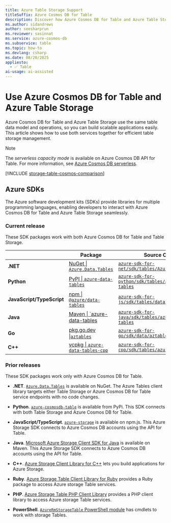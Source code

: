 ```yaml
---
title: Azure Table Storage Support
titleSuffix: Azure Cosmos DB for Table
description: Discover how Azure Cosmos DB for Table and Azure Table Storage share the same data model and operations. Learn how to integrate both for scalable table storage.
ms.author: sidandrews
author: seesharprun
ms.reviewer: sasinnat
ms.service: azure-cosmos-db
ms.subservice: table
ms.topic: how-to
ms.devlang: csharp
ms.date: 08/20/2025
appliesto:
  - ✅ Table
ai-usage: ai-assisted
---
```


# Use Azure Cosmos DB for Table and Azure Table Storage

Azure Cosmos DB for Table and Azure Table Storage use the same table data model and operations, so you can build scalable applications easily. This article shows how to use both services together for efficient table storage management.

> [!NOTE]
> The *serverless capacity mode* is available on Azure Cosmos DB API for Table. For more information, see [Azure Cosmos DB serverless](../serverless.md).

[!INCLUDE [storage-table-cosmos-comparison](../includes/storage-table-cosmos-comparison.md)]

## Azure SDKs

The Azure software development kits (SDKs) provide libraries for multiple programming languages, enabling developers to interact with Azure Cosmos DB for Table and Azure Table Storage seamlessly.

### Current release

These SDK packages work with both Azure Cosmos DB for Table and Table Storage.

| | Package | Source Code |
| --- | --- | --- |
| **.NET** | [NuGet \| `Azure.Data.Tables`](https://www.nuget.org/packages/Azure.Data.Tables/) | [`azure-sdk-for-net/sdk/tables/Azure.Data.Tables`](https://github.com/Azure/azure-sdk-for-net/tree/main/sdk/tables/Azure.Data.Tables) |
| **Python** | [PyPI \| `azure-data-tables`](https://pypi.org/project/azure-data-tables/) | [`azure-sdk-for-python/sdk/tables/azure-data-tables`](https://github.com/Azure/azure-sdk-for-python/tree/main/sdk/tables/azure-data-tables) |
| **JavaScript/TypeScript** | [npm \| `@azure/data-tables`](https://www.npmjs.com/package/@azure/data-tables) | [`azure-sdk-for-js/sdk/tables/data-tables`](https://github.com/Azure/azure-sdk-for-js/tree/main/sdk/tables/data-tables) |
| **Java** | [Maven \| `azure-data-tables](https://mvnrepository.com/artifact/com.azure/azure-data-tables) | [`azure-sdk-for-java/sdk/tables/azure-data-tables`](https://github.com/Azure/azure-sdk-for-java/tree/main/sdk/tables/azure-data-tables) |
| **Go** | [pkg.go.dev \|`aztables`](https://pkg.go.dev/github.com/Azure/azure-sdk-for-go/sdk/data/aztables) | [`azure-sdk-for-go/sdk/data/aztables`](https://github.com/Azure/azure-sdk-for-go/tree/main/sdk/data/aztables) |
| **C++** | [vcpkg \| `azure-data-tables-cpp`](https://vcpkg.io/en/package/azure-data-tables-cpp) | [`azure-sdk-for-cpp/sdk/tables/azure-data-tables`](https://github.com/Azure/azure-sdk-for-cpp/tree/main/sdk/tables/azure-data-tables) |

### Prior releases

These SDK packages work only with Azure Cosmos DB for Table.

- **.NET**. [`Azure.Data.Tables`](https://www.nuget.org/packages/Azure.Data.Tables/) is available on NuGet. The Azure Tables client library targets either Table Storage or Azure Cosmos DB for Table service endpoints with no code changes.

- **Python**. [`azure-cosmosdb-table`](https://pypi.org/project/azure-cosmosdb-table/) is available from PyPi. This SDK connects with both Table Storage and Azure Cosmos DB for Table.

- **JavaScript/TypeScript**. [`azure-storage`](https://www.npmjs.com/package/azure-storage) is available on npm.js. This Azure Storage SDK connects to Azure Cosmos DB accounts using the API for Table.

- **Java**. [Microsoft Azure Storage Client SDK for Java](https://mvnrepository.com/artifact/com.microsoft.azure/azure-storage) is available on Maven. This Azure Storage SDK connects to Azure Cosmos DB accounts using the API for Table.

- **C++**. [Azure Storage Client Library for C++](https://github.com/Azure/azure-storage-cpp/) lets you build applications for Azure Storage.

- **Ruby**. [Azure Storage Table Client Library for Ruby](https://github.com/azure/azure-storage-ruby/tree/master/table) provides a Ruby package to access Azure storage Table services.

- **PHP**. [Azure Storage Table PHP Client Library](https://github.com/Azure/azure-storage-php/tree/master/azure-storage-table) provides a PHP client library to access Azure storage Table services.

- **PowerShell**. [`AzureRmStorageTable` PowerShell module](https://www.powershellgallery.com/packages/AzureRmStorageTable) has cmdlets to work with storage Tables.
